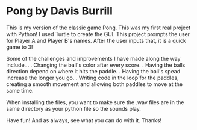 # Pong by Davis Burrill
This is my version of the classic game Pong. This was my first real project with Python! I used Turtle to create the GUI. This project prompts the user for Player A and Player B's names. After the user inputs that, it is a quick game to 3!

Some of the challenges and improvements I have made along the way include...
. Changing the ball's color after every score.
. Having the balls direction depend on where it hits the paddle.
. Having the ball's spead increase the longer you go.
. Writing code in the loop for the paddles, creating a smooth movement and allowing both paddles to move at the same time.

When installing the files, you want to make sure the .wav files are in the same directory as your python file so the sounds play.

Have fun! And as always, see what you can do with it. Thanks!
